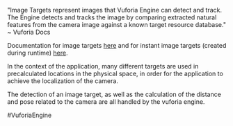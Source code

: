 "Image Targets represent images that Vuforia Engine can detect and track. The Engine detects and tracks the image by comparing extracted natural features from the camera image against a known target resource database." ~ Vuforia Docs

Documentation for image targets [here](https://library.vuforia.com/objects/image-targets) and for instant image targets (created during runtime) [here](https://library.vuforia.com/objects/create-and-load-targets-unity).

In the context of the application, many different targets are used in precalculated locations in the physical space, in order for the application to achieve the localization of the camera.

The detection of an image target, as well as the calculation of the distance and pose related to the camera are all handled by the vuforia engine.

#VuforiaEngine 